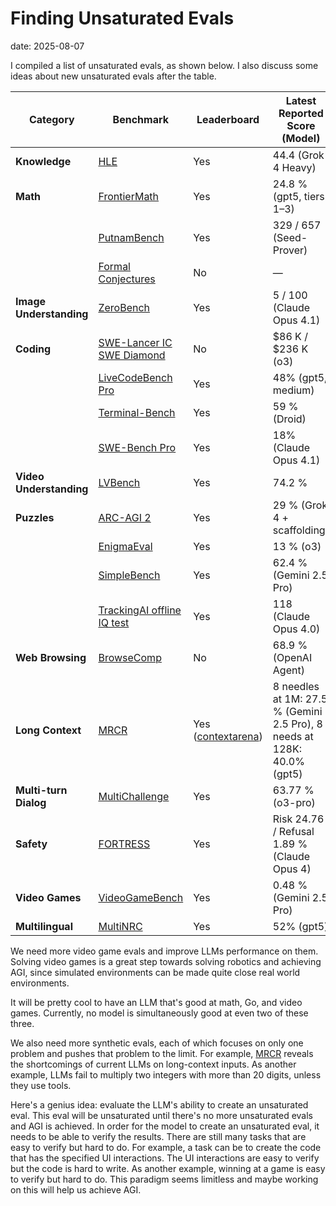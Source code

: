 # Finding Unsaturated Evals
date: 2025-08-07

I compiled a list of unsaturated evals, as shown below. I also discuss some ideas about new unsaturated evals after the table.

| Category | Benchmark | Leaderboard | Latest Reported Score (Model) |
|----------|------------------|-------------|------------------------------|
| **Knowledge** | [HLE](https://scale.com/leaderboard/humanitys_last_exam) | Yes | 44.4 (Grok 4 Heavy) |
| **Math** | [FrontierMath](https://epoch.ai/frontiermath) | Yes | 24.8 % (gpt5, tiers 1–3) |
|  | [PutnamBench](https://trishullab.github.io/PutnamBench/leaderboard.html) | Yes | 329 / 657 (Seed-Prover) |
|  | [Formal Conjectures](https://github.com/google-deepmind/formal-conjectures) | No | — |
| **Image Understanding** | [ZeroBench](https://zerobench.github.io/) | Yes | 5 / 100 (Claude Opus 4.1) |
| **Coding** | [SWE-Lancer IC SWE Diamond](https://openai.com/index/swe-lancer/) | No | \$86 K / \$236 K (o3) |
|  | [LiveCodeBench Pro](https://livecodebenchpro.com/) | Yes | 48% (gpt5, medium) |
|  | [Terminal-Bench](https://www.tbench.ai/leaderboard) | Yes | 59 % (Droid) |
|  | [SWE-Bench Pro](https://scale.com/leaderboard/swe_bench_pro_commercial) | Yes | 18% (Claude Opus 4.1) |
| **Video Understanding** | [LVBench](https://lvbench.github.io/#leaderboard) | Yes | 74.2 % |
| **Puzzles** | [ARC-AGI 2](https://arcprize.org/leaderboard) | Yes | 29 % (Grok 4 + scaffolding) |
|  | [EnigmaEval](https://scale.com/leaderboard/enigma_eval) | Yes | 13 % (o3) |
|  | [SimpleBench](https://simple-bench.com/) | Yes | 62.4 % (Gemini 2.5 Pro) |
|  | [TrackingAI offline IQ test](https://www.trackingai.org/home) | Yes | 118 (Claude Opus 4.0) |
| **Web Browsing** | [BrowseComp](https://openai.com/index/browsecomp/) | No | 68.9 % (OpenAI Agent) |
| **Long Context** | [MRCR](https://huggingface.co/datasets/openai/mrcr) | Yes ([contextarena](https://contextarena.ai/?needles=8)) | 8 needles at 1M: 27.5 % (Gemini 2.5 Pro), 8 needs at 128K: 40.0% (gpt5) |
| **Multi-turn Dialog** | [MultiChallenge](https://scale.com/leaderboard/multichallenge) | Yes | 63.77 % (o3-pro) |
| **Safety** | [FORTRESS](https://scale.com/leaderboard/fortress) | Yes | Risk 24.76 / Refusal 1.89 % (Claude Opus 4) |
| **Video Games** | [VideoGameBench](https://www.vgbench.com/) | Yes | 0.48 % (Gemini 2.5 Pro) |
| **Multilingual** | [MultiNRC](https://scale.com/leaderboard/multinrc) | Yes | 52% (gpt5) |


We need more video game evals and improve LLMs performance on them. Solving video games is a great step towards solving robotics and achieving AGI, since simulated environments can be made quite close real world environments.

It will be pretty cool to have an LLM that's good at math, Go, and video games. Currently, no model is simultaneously good at even two of these three.

We also need more synthetic evals, each of which focuses on only one problem and pushes that problem to the limit. For example, [MRCR](https://huggingface.co/datasets/openai/mrcr) reveals the shortcomings of current LLMs on long-context inputs. As another example, LLMs fail to multiply two integers with more than 20 digits, unless they use tools.

Here's a genius idea: evaluate the LLM's ability to create an unsaturated eval. This eval will be unsaturated until there's no more unsaturated evals and AGI is achieved. In order for the model to create an unsaturated eval, it needs to be able to verify the results. There are still many tasks that are easy to verify but hard to do. For example, a task can be to create the code that has the specified UI interactions. The UI interactions are easy to verify but the code is hard to write. As another example, winning at a game is easy to verify but hard to do. This paradigm seems limitless and maybe working on this will help us achieve AGI.
<!-- 

```
compare tesla model y 2024 vs 2025
```
both o3 and gpt 5 thinking didn't mention LR RWD 2024

should mention that noise reduction is 20%.


```
Write the complete python code for a new LLM eval, where model calls use openai's API. The eval has to satisfy the below constraints
1. gpt-5 fails the eval
2. At least 1 human can succeed on the eval, given the same inputs, time constraint, and compute resources as gpt-5
3. The human also has to comply with gpt-5's safety and content policies
4. The input is text only, no image or audio
```


The following is a list of current Stanford CS PhDs; find where they attended undergrad. Each line in the output should be in the format of "{name} | {school}". Avoid citations so that I can easily copy and paste later. If the school is not found, say "unknown" as the school.

FNU Aditi
Ahmed Ahmed
Samuel Alber
Ali Alkhatib
Daneshvar Amrollahi
Leni Aniva
Aryaman Arora
Simran Arora
Luke Bailey
Neil Band
Andy Bartolo
Michael Dawit Bereket
Keller Blackwell
Guy Blanc
Beleicia Bullock
Steven Cao
Eric Chan
Keshigeyan Chandrasegaran
Francois Chaubard
Liangyu Chen

FNU Aditi | Indian Institute of Technology Delhi
Ahmed Ahmed | Stanford University
Samuel Alber | University of California, Berkeley
Ali Alkhatib | University of California, Irvine
Daneshvar Amrollahi | unknown
Leni Aniva | University of Waterloo
Aryaman Arora | Georgetown University
Simran Arora | University of Pennsylvania
Luke Bailey | Harvard University
Neil Band | Harvard College
Andy Bartolo | unknown
Michael Dawit Bereket | Stanford University
Keller Blackwell | University of South Florida
Guy Blanc | Stanford University
Beleicia Bullock | Bowdoin College
Steven Cao | University of California, Berkeley
Eric Chan | Yale University
Keshigeyan Chandrasegaran | Singapore University of Technology and Design
Francois Chaubard | University of Delaware
Liangyu Chen | Nanyang Technological University


https://openai.com/index/gdpval/ -->
